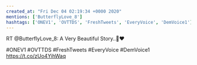 ```yaml
---
created_at: "Fri Dec 04 02:19:34 +0000 2020"
mentions: ['ButterflyLove_8']
hashtags: ['ONEV1', 'OVTTDS', 'FreshTweets', 'EveryVoice', 'DemVoice1']
---
```


RT @ButterflyLove_8: A Very Beautiful Story..🥲❤

#ONEV1
#OVTTDS
#FreshTweets
#EveryVoice
#DemVoice1 https://t.co/zUo4YihWaq